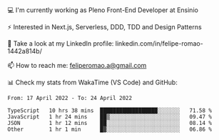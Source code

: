 💻 I'm currently working as Pleno Front-End Developer at Ensinio

⚡ Interested in Next.js, Serverless, DDD, TDD and Design Patterns

👥 Take a look at my LinkedIn profile: linkedin.com/in/felipe-romao-1442a814b/

📫 How to reach me: feliperomao.a@gmail.com

📊 Check my stats from WakaTime (VS Code) and GitHub:

<!--START_SECTION:waka-->

```text
From: 17 April 2022 - To: 24 April 2022

TypeScript   10 hrs 38 mins  ██████████████████░░░░░░░   71.58 %
JavaScript   1 hr 24 mins    ██▒░░░░░░░░░░░░░░░░░░░░░░   09.47 %
JSON         1 hr 12 mins    ██░░░░░░░░░░░░░░░░░░░░░░░   08.14 %
Other        1 hr 1 min      █▓░░░░░░░░░░░░░░░░░░░░░░░   06.86 %
```

<!--END_SECTION:waka-->
